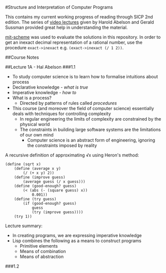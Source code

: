 #Structure and Interpretation of Computer Programs

This contains my current working progress of reading through SICP 2nd edition. The series of [video lectures](https://ocw.mit.edu/courses/electrical-engineering-and-computer-science/6-001-structure-and-interpretation-of-computer-programs-spring-2005/video-lectures/) given by Harold Abelson and Gerald Sussman provided great help in understanding the material.

[mit-scheme](https://www.gnu.org/software/mit-scheme/) was used to evaluate the solutions in this repository.
In order to get an inexact decimal representation of a rational number, use the procedure `exact->inexact` e.g. `(exact->inexact (/ 1 2))`.

##Course Notes

##Lecture 1A - Hal Abelson
###1.1
- To study computer science is to learn how to formalise intuitions about process
- Declarative knowledge - *what is true*
- Imperative knowledge - *how to*
- What is a process?
    - Directed by patterns of rules called *procedures*
- This course (and moreover the field of computer science) essentially deals with techniques for controlling complexity
    - In regular engineering the limits of complexity are constrained by the physical world 
    - The constraints in building large software systems are the limitations of our own mind
        - Computer science is an abstract form of engineering, ignoring the constraints imposed by reality

A recursive definition of approximating √x using Heron's method:
```
(define (sqrt x)
    (define (average x y) 
        (/ (+ x y) 2))
    (define (improve guess)
        (average guess (/ x guess)))
    (define (good-enough? guess)
        (< (abs (- (square guess) x))
            0.001))
    (define (try guess)
        (if (good-enough? guess)
            guess
            (try (improve guess))))
    (try 1))
```
Lecture summary:
- In creating programs, we are expressing imperative knowledge
- Lisp combines the following as a means to construct programs
    - Primitive elements
    - Means of combination
    - Means of abstraction

###1.2


